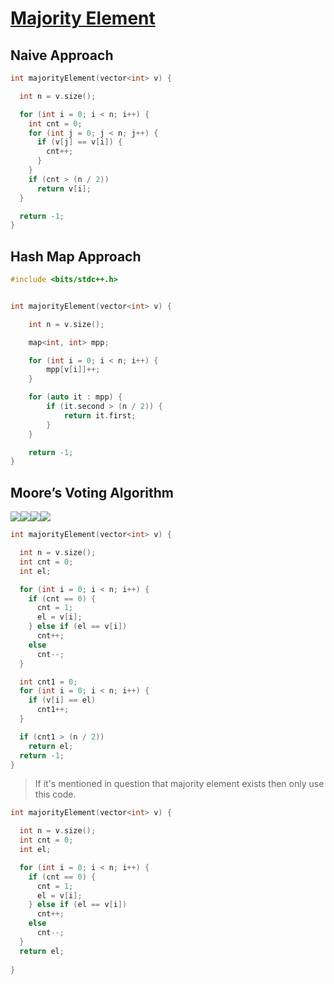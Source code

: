 # [Majority Element](https://www.codingninjas.com/studio/problems/majority-element_6783241)

## Naive Approach

```cpp
int majorityElement(vector<int> v) {

  int n = v.size();

  for (int i = 0; i < n; i++) {
    int cnt = 0;
    for (int j = 0; j < n; j++) {
      if (v[j] == v[i]) {
        cnt++;
      }
    }
    if (cnt > (n / 2))
      return v[i];
  }

  return -1;
}
```

## Hash Map Approach

```cpp
#include <bits/stdc++.h>


int majorityElement(vector<int> v) {

    int n = v.size();

    map<int, int> mpp;

    for (int i = 0; i < n; i++) {
        mpp[v[i]]++;
    }

    for (auto it : mpp) {
        if (it.second > (n / 2)) {
            return it.first;
        }
    }

    return -1;
}
```

## Moore’s Voting Algorithm


<div style="display: flex; align-items: center; flex-wrap: wrap">
  <img src="https://takeuforward.org/wp-content/uploads/2023/03/Screenshot-2023-03-18-163852.png" />
  <img src="https://takeuforward.org/wp-content/uploads/2023/03/image.png" />
  <img src="https://takeuforward.org/wp-content/uploads/2023/03/Screenshot-2023-03-18-164012.png" />
  <img src="https://takeuforward.org/wp-content/uploads/2023/03/Screenshot-2023-03-18-164100.png" />
</div>


```cpp
int majorityElement(vector<int> v) {

  int n = v.size();
  int cnt = 0;
  int el;  

  for (int i = 0; i < n; i++) {
    if (cnt == 0) {
      cnt = 1;
      el = v[i];
    } else if (el == v[i])
      cnt++;
    else
      cnt--;
  }

  int cnt1 = 0;
  for (int i = 0; i < n; i++) {
    if (v[i] == el)
      cnt1++;
  }

  if (cnt1 > (n / 2))
    return el;
  return -1;
}
```


> If it's mentioned in question that majority element exists then only use this code.


```cpp
int majorityElement(vector<int> v) {

  int n = v.size();
  int cnt = 0;
  int el;  

  for (int i = 0; i < n; i++) {
    if (cnt == 0) {
      cnt = 1;
      el = v[i];
    } else if (el == v[i])
      cnt++;
    else
      cnt--;
  }
  return el;
  
}
```